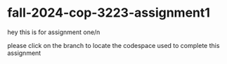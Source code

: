 # fall-2024-cop-3223-assignment1
hey this is for assignment one/n




please click on the branch to locate the codespace used to complete this assignment
